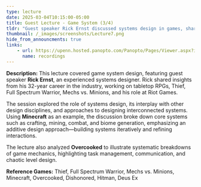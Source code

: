 ```yaml
---
type: lecture
date: 2025-03-04T10:15:00-05:00
title: Guest Lecture - Game System (3/4)
tldr: "Guest speaker Rick Ernst discussed systems design in games, sharing insights from his 32-year career. The lecture covered the role of systems designers, how they integrate mechanics across different disciplines, and the additive approach to designing game systems."
thumbnail: /_images/screenshots/Lecture7.png
hide_from_announcments: true
links: 
    - url: https://upenn.hosted.panopto.com/Panopto/Pages/Viewer.aspx?id=52252f54-d6c6-4bf0-9b47-b2960125ac91&start=531.573182
      name: recordings
---
```

**Description:**
This lecture covered game system design, featuring guest speaker **Rick Ernst**, an experienced systems designer. Rick shared insights from his 32-year career in the industry, working on tabletop RPGs, Thief, Full Spectrum Warrior, Mechs vs. Minions, and his role at Riot Games.

The session explored the role of systems design, its interplay with other design disciplines, and approaches to designing interconnected systems. Using **Minecraft** as an example, the discussion broke down core systems such as crafting, mining, combat, and biome generation, emphasizing an additive design approach—building systems iteratively and refining interactions.

The lecture also analyzed **Overcooked** to illustrate systematic breakdowns of game mechanics, highlighting task management, communication, and chaotic level design.

**Reference Games:**
Thief, Full Spectrum Warrior, Mechs vs. Minions, Minecraft, Overcooked, Dishonored, Hitman, Deus Ex
